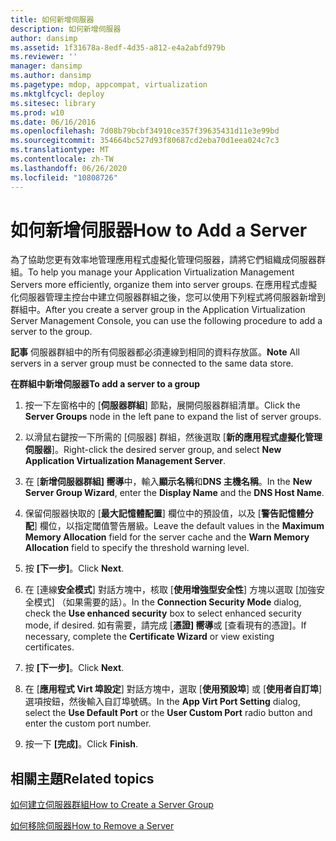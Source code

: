 ```yaml
---
title: 如何新增伺服器
description: 如何新增伺服器
author: dansimp
ms.assetid: 1f31678a-8edf-4d35-a812-e4a2abfd979b
ms.reviewer: ''
manager: dansimp
ms.author: dansimp
ms.pagetype: mdop, appcompat, virtualization
ms.mktglfcycl: deploy
ms.sitesec: library
ms.prod: w10
ms.date: 06/16/2016
ms.openlocfilehash: 7d08b79bcbf34910ce357f39635431d11e3e99bd
ms.sourcegitcommit: 354664bc527d93f80687cd2eba70d1eea024c7c3
ms.translationtype: MT
ms.contentlocale: zh-TW
ms.lasthandoff: 06/26/2020
ms.locfileid: "10808726"
---
```

# <span data-ttu-id="a36c5-103">如何新增伺服器</span><span class="sxs-lookup"><span data-stu-id="a36c5-103">How to Add a Server</span></span>


<span data-ttu-id="a36c5-104">為了協助您更有效率地管理應用程式虛擬化管理伺服器，請將它們組織成伺服器群組。</span><span class="sxs-lookup"><span data-stu-id="a36c5-104">To help you manage your Application Virtualization Management Servers more efficiently, organize them into server groups.</span></span> <span data-ttu-id="a36c5-105">在應用程式虛擬化伺服器管理主控台中建立伺服器群組之後，您可以使用下列程式將伺服器新增到群組中。</span><span class="sxs-lookup"><span data-stu-id="a36c5-105">After you create a server group in the Application Virtualization Server Management Console, you can use the following procedure to add a server to the group.</span></span>

<span data-ttu-id="a36c5-106">**記事** 伺服器群組中的所有伺服器都必須連線到相同的資料存放區。</span><span class="sxs-lookup"><span data-stu-id="a36c5-106">**Note** All servers in a server group must be connected to the same data store.</span></span>

 

**<span data-ttu-id="a36c5-107">在群組中新增伺服器</span><span class="sxs-lookup"><span data-stu-id="a36c5-107">To add a server to a group</span></span>**

1.  <span data-ttu-id="a36c5-108">按一下左窗格中的 [**伺服器群組**] 節點，展開伺服器群組清單。</span><span class="sxs-lookup"><span data-stu-id="a36c5-108">Click the **Server Groups** node in the left pane to expand the list of server groups.</span></span>

2.  <span data-ttu-id="a36c5-109">以滑鼠右鍵按一下所需的 [伺服器] 群組，然後選取 [**新的應用程式虛擬化管理伺服器**]。</span><span class="sxs-lookup"><span data-stu-id="a36c5-109">Right-click the desired server group, and select **New Application Virtualization Management Server**.</span></span>

3.  <span data-ttu-id="a36c5-110">在 [**新增伺服器群組] 嚮導**中，輸入**顯示名稱**和**DNS 主機名稱**。</span><span class="sxs-lookup"><span data-stu-id="a36c5-110">In the **New Server Group Wizard**, enter the **Display Name** and the **DNS Host Name**.</span></span>

4.  <span data-ttu-id="a36c5-111">保留伺服器快取的 [**最大記憶體配置**] 欄位中的預設值，以及 [**警告記憶體分配**] 欄位，以指定閾值警告層級。</span><span class="sxs-lookup"><span data-stu-id="a36c5-111">Leave the default values in the **Maximum Memory Allocation** field for the server cache and the **Warn Memory Allocation** field to specify the threshold warning level.</span></span>

5.  <span data-ttu-id="a36c5-112">按 **\[下一步\]**。</span><span class="sxs-lookup"><span data-stu-id="a36c5-112">Click **Next**.</span></span>

6.  <span data-ttu-id="a36c5-113">在 [連線**安全模式**] 對話方塊中，核取 [**使用增強型安全性**] 方塊以選取 [加強安全模式] （如果需要的話）。</span><span class="sxs-lookup"><span data-stu-id="a36c5-113">In the **Connection Security Mode** dialog, check the **Use enhanced security** box to select enhanced security mode, if desired.</span></span> <span data-ttu-id="a36c5-114">如有需要，請完成 [**憑證] 嚮導**或 [查看現有的憑證]。</span><span class="sxs-lookup"><span data-stu-id="a36c5-114">If necessary, complete the **Certificate Wizard** or view existing certificates.</span></span>

7.  <span data-ttu-id="a36c5-115">按 **\[下一步\]**。</span><span class="sxs-lookup"><span data-stu-id="a36c5-115">Click **Next**.</span></span>

8.  <span data-ttu-id="a36c5-116">在 [**應用程式 Virt 埠設定**] 對話方塊中，選取 [**使用預設埠**] 或 [**使用者自訂埠**] 選項按鈕，然後輸入自訂埠號碼。</span><span class="sxs-lookup"><span data-stu-id="a36c5-116">In the **App Virt Port Setting** dialog, select the **Use Default Port** or the **User Custom Port** radio button and enter the custom port number.</span></span>

9.  <span data-ttu-id="a36c5-117">按一下 **\[完成\]**。</span><span class="sxs-lookup"><span data-stu-id="a36c5-117">Click **Finish**.</span></span>

## <span data-ttu-id="a36c5-118">相關主題</span><span class="sxs-lookup"><span data-stu-id="a36c5-118">Related topics</span></span>


[<span data-ttu-id="a36c5-119">如何建立伺服器群組</span><span class="sxs-lookup"><span data-stu-id="a36c5-119">How to Create a Server Group</span></span>](how-to-create-a-server-group.md)

[<span data-ttu-id="a36c5-120">如何移除伺服器</span><span class="sxs-lookup"><span data-stu-id="a36c5-120">How to Remove a Server</span></span>](how-to-remove-a-server.md)

 

 






